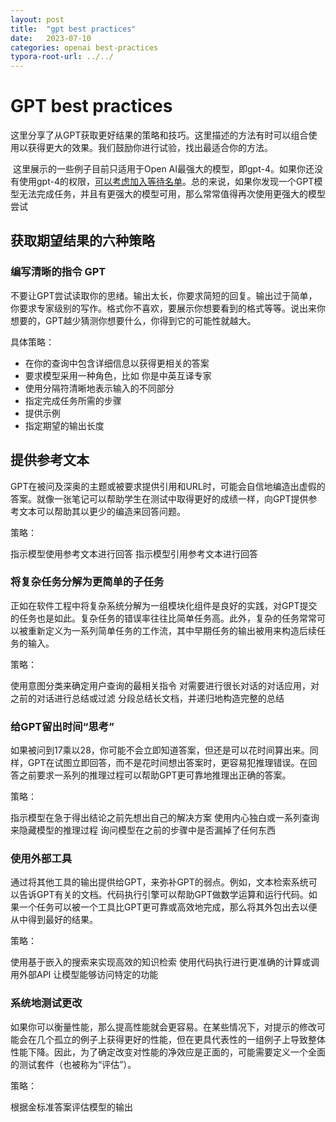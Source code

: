 ```yaml
---
layout: post
title:  "gpt best practices"
date:   2023-07-10
categories: openai best-practices
typora-root-url: ../../
---
```


# GPT best practices

​	这里分享了从GPT获取更好结果的策略和技巧。这里描述的方法有时可以组合使用以获得更大的效果。我们鼓励你进行试验，找出最适合你的方法。

​	这里展示的一些例子目前只适用于Open AI最强大的模型，即gpt-4。如果你还没有使用gpt-4的权限，[可以考虑加入等待名单](https://openai.com/waitlist/gpt-4-api)。总的来说，如果你发现一个GPT模型无法完成任务，并且有更强大的模型可用，那么常常值得再次使用更强大的模型尝试

## 获取期望结果的六种策略

### 编写清晰的指令 GPT 

​	不要让GPT尝试读取你的思绪。输出太长，你要求简短的回复。输出过于简单，你要求专家级别的写作。格式你不喜欢，要展示你想要看到的格式等等。说出来你想要的，GPT越少猜测你想要什么，你得到它的可能性就越大。

具体策略：

- 在你的查询中包含详细信息以获得更相关的答案
- 要求模型采用一种角色，比如 你是中英互译专家
- 使用分隔符清晰地表示输入的不同部分
- 指定完成任务所需的步骤
- 提供示例
- 指定期望的输出长度

## 提供参考文本

GPT在被问及深奥的主题或被要求提供引用和URL时，可能会自信地编造出虚假的答案。就像一张笔记可以帮助学生在测试中取得更好的成绩一样，向GPT提供参考文本可以帮助其以更少的编造来回答问题。

策略：

指示模型使用参考文本进行回答
指示模型引用参考文本进行回答

### 将复杂任务分解为更简单的子任务

正如在软件工程中将复杂系统分解为一组模块化组件是良好的实践，对GPT提交的任务也是如此。复杂任务的错误率往往比简单任务高。此外，复杂的任务常常可以被重新定义为一系列简单任务的工作流，其中早期任务的输出被用来构造后续任务的输入。

策略：

使用意图分类来确定用户查询的最相关指令
对需要进行很长对话的对话应用，对之前的对话进行总结或过滤
分段总结长文档，并递归地构造完整的总结

### 给GPT留出时间“思考”

如果被问到17乘以28，你可能不会立即知道答案，但还是可以花时间算出来。同样，GPT在试图立即回答，而不是花时间想出答案时，更容易犯推理错误。在回答之前要求一系列的推理过程可以帮助GPT更可靠地推理出正确的答案。

策略：

指示模型在急于得出结论之前先想出自己的解决方案
使用内心独白或一系列查询来隐藏模型的推理过程
询问模型在之前的步骤中是否漏掉了任何东西

### 使用外部工具

通过将其他工具的输出提供给GPT，来弥补GPT的弱点。例如，文本检索系统可以告诉GPT有关的文档。代码执行引擎可以帮助GPT做数学运算和运行代码。如果一个任务可以被一个工具比GPT更可靠或高效地完成，那么将其外包出去以便从中得到最好的结果。

策略：

使用基于嵌入的搜索来实现高效的知识检索
使用代码执行进行更准确的计算或调用外部API
让模型能够访问特定的功能

### 系统地测试更改

如果你可以衡量性能，那么提高性能就会更容易。在某些情况下，对提示的修改可能会在几个孤立的例子上获得更好的性能，但在更具代表性的一组例子上导致整体性能下降。因此，为了确定改变对性能的净效应是正面的，可能需要定义一个全面的测试套件（也被称为“评估”）。

策略：

根据金标准答案评估模型的输出
